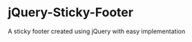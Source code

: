 jQuery-Sticky-Footer
====================

A sticky footer created using jQuery with easy implementation 
